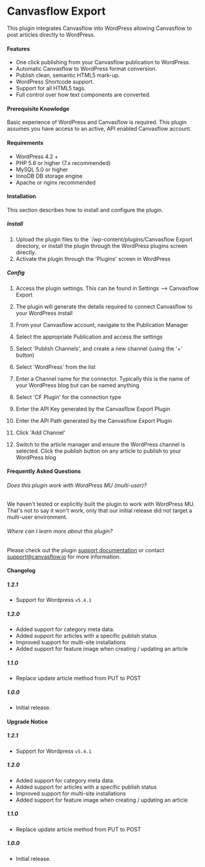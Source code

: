 # Canvasflow Export

 This plugin integrates Canvasflow into WordPress allowing Canvasflow to post articles directly to WordPress.

#### Features

* One click publishing from your Canvasflow publication to WordPress.
* Automatic Canvasflow to WordPress format conversion.
* Publish clean, semantic HTML5 mark-up.
* WordPress Shortcode support.
* Support for all HTML5 tags.
* Full control over how text components are converted.

#### Prerequisite Knowledge

Basic experience of WordPress and Canvasflow is required. This plugin assumes you have access to an active, API enabled Canvasflow account.

#### Requirements
* WordPress 4.2 +
* PHP 5.6 or higher (7.x recommended)
* MySQL 5.0 or higher 
* InnoDB DB storage engine
* Apache or nginx recommended

#### Installation

This section describes how to install and configure the plugin.

##### Install

1. Upload the plugin files to the `/wp-content/plugins/Canvasflow Export directory, or install the plugin through the WordPress plugins screen directly.
2. Activate the plugin through the 'Plugins' screen in WordPress

##### Config

1. Access the plugin settings.  This can be found in Settings --> Canvasflow Export
2. The plugin will generate the details required to connect Canvasflow to your WordPress install
3. From your Canvasflow account, navigate to the Publication Manager
4. Select the appropriate Publication and access the settings
5. Select 'Publish Channels', and create a new channel (using the '+' button)
6. Select 'WordPress' from the list

7. Enter a Channel name for the connector.  Typically this is the name of your WordPress blog but can be named anything
8. Select 'CF Plugin' for the connection type
9. Enter the API Key generated by the Canvasflow Export Plugin 
10. Enter the API Path generated by the Canvasflow Export Plugin
11. Click 'Add Channel'
12. Switch to the article manager and ensure the WordPress channel is selected.  Click the publish button on any article to publish to your WordPress blog

#### Frequently Asked Questions

###### Does this plugin work with WordPress MU (multi-user)?
We haven't tested or explicitly built the plugin to work with WordPress MU. That's not to say it won't work, only that our initial release did not target a multi-user environment.

###### Where can I learn more about this plugin?
Please check out the plugin <a href="https://docs.canvasflow.io/article/171-publishing-from-canvasflow-to-wordpress">support documentation</a> or contact <a href="mailto:support@canvasflow.io">support@canvasflow.io</a> for more information.


#### Changelog
##### 1.2.1
* Support for Wordpress `v5.4.1`

##### 1.2.0
* Added support for category meta data.
* Added support for articles with a specific publish status
* Improved support for multi-site installations 
* Added support for feature image when creating / updating an article

##### 1.1.0
* Replace update article method from PUT to POST

##### 1.0.0
* Initial release.

#### Upgrade Notice

##### 1.2.1
* Support for Wordpress `v5.4.1`

##### 1.2.0
* Added support for category meta data.
* Added support for articles with a specific publish status
* Improved support for multi-site installations 
* Added support for feature image when creating / updating an article

##### 1.1.0
* Replace update article method from PUT to POST

##### 1.0.0
* Initial release.